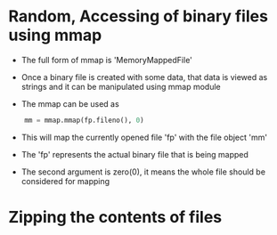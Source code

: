 # Random, Accessing of binary files using mmap

- The full form of mmap is 'MemoryMappedFile'

- Once a binary file is created with some data, that data is viewed as strings and it can be manipulated using mmap module

- The mmap can be used as

```python
    mm = mmap.mmap(fp.fileno(), 0)
```

- This will map the currently opened file 'fp' with the file object 'mm'

- The 'fp' represents the actual binary file that is being mapped

- The second argument is zero(0), it means the whole file should be considered for mapping

# Zipping the contents of files
